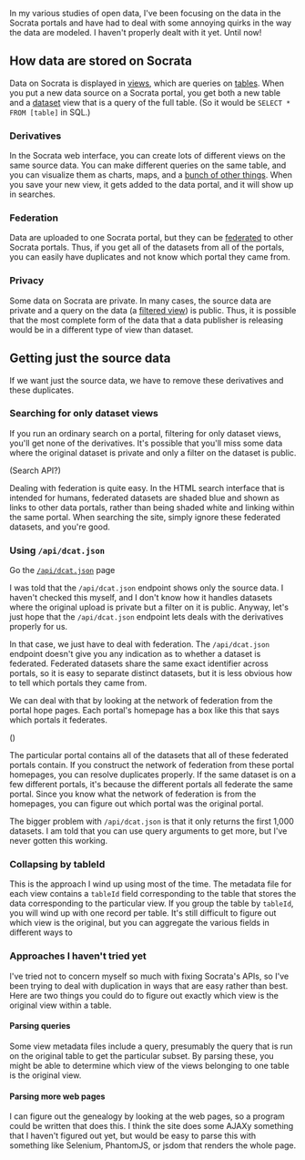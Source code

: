 In my various studies of open data, I've been focusing on the
data in the Socrata portals and have had to deal with some
annoying quirks in the way the data are modeled. I haven't
properly dealt with it yet. Until now!

## How data are stored on Socrata
Data on Socrata is displayed in [views](#term-view),
which are queries on [tables](#term-table).
When you put a new data source on a Socrata portal, you get both
a new table and a [dataset](#term-dataset)
view that is a query of the full table.
(So it would be `SELECT * FROM [table]` in SQL.)

### Derivatives
In the Socrata web interface, you can create lots of different views
on the same source data. You can make different queries on the same
table, and you can visualize them as charts, maps, and a
[bunch of other things]().
When you save your new view, it gets added to the data portal, and
it will show up in searches.

### Federation
Data are uploaded to one Socrata portal, but they can be
[federated]()
to other Socrata portals. Thus, if you get all of the datasets from
all of the portals, you can easily have duplicates and not know which
portal they came from.

### Privacy
Some data on Socrata are private. In many cases, the source data are
private and a query on the data (a [filtered view]())
is public. Thus, it is possible that the most complete form of the data
that a data publisher is releasing would be in a different type of view
than dataset.

## Getting just the source data
If we want just the source data, we have to remove these derivatives and
these duplicates.

### Searching for only dataset views
If you run an ordinary search on a portal, filtering for only dataset
views, you'll get none of the derivatives. It's possible that you'll miss
some data where the original dataset is private and only a filter on the
dataset is public.

(Search API?)

Dealing with federation is quite easy. In the HTML search interface that
is intended for humans, federated datasets are shaded blue and shown as
links to other data portals, rather than being shaded white and linking
within the same portal. When searching the site, simply ignore these
federated datasets, and you're good.

### Using `/api/dcat.json`
<!-- https://twitter.com/chrismetcalf/status/376079563240898560 -->
Go the [`/api/dcat.json`](https://data.oaklandnet.com/api/dcat.json) page

I was told that the `/api/dcat.json` endpoint shows only the source data.
I haven't checked this myself, and I don't know how it handles datasets
where the original upload is private but a filter on it is public.
Anyway, let's just hope that the `/api/dcat.json` endpoint lets deals with
the derivatives properly for us.

In that case, we just have to deal with federation. The
`/api/dcat.json` endpoint doesn't give you any indication as to whether a
dataset is federated. Federated datasets share the same exact identifier
across portals, so it is easy to separate distinct datasets, but it is
less obvious how to tell which portals they came from.

We can deal with that by looking at the network of federation from the
portal hope pages. Each portal's homepage has a box like this that says
which portals it federates.

()

The particular portal contains all of the datasets that all of these
federated portals contain. If you construct the network of federation
from these portal homepages, you can resolve duplicates properly. If
the same dataset is on a few different portals, it's because the
different portals all federate the same portal. Since you know what
the network of federation is from the homepages, you can figure out
which portal was the original portal.

The bigger problem with `/api/dcat.json` is that it only returns the
first 1,000 datasets. I am told that you can use query arguments to
get more, but I've never gotten this working.

### Collapsing by tableId
This is the approach I wind up using most of the time. The metadata
file for each view contains a `tableId` field corresponding to the
table that stores the data corresponding to the particular view.
If you group the table by `tableId`, you will wind up with one record
per table. It's still difficult to figure out which view is the
original, but you can aggregate the various fields in different ways
to 

### Approaches I haven't tried yet
I've tried not to concern myself so much with fixing Socrata's APIs,
so I've been trying to deal with duplication in ways that are easy
rather than best. Here are two things you could do to figure out
exactly which view is the original view within a table.

#### Parsing queries
Some view metadata files include a query, presumably the query that
is run on the original table to get the particular subset. By parsing
these, you might be able to determine which view of the views belonging
to one table is the original view.

#### Parsing more web pages
I can figure out the genealogy by looking at the web pages, so a program
could be written that does this. I think the site does some AJAXy something
that I haven't figured out yet, but would be easy to parse this with
something like Selenium, PhantomJS, or jsdom that renders the whole page.
